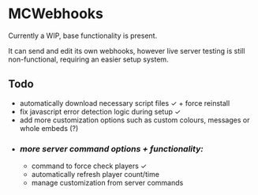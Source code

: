 # MCWebhooks

Currently a WIP, base functionality is present. 

It can send and edit its own webhooks, however live server testing is still non-functional, requiring an easier setup system. 


## Todo

* automatically download necessary script files ✓ + force reinstall
* fix javascript error detection logic during setup ✓
* add more customization options such as custom colours, messages or whole embeds (?)
* ### *more server command options + functionality:*
  * command to force check players ✓
  * automatically refresh player count/time
  * manage customization from server commands
